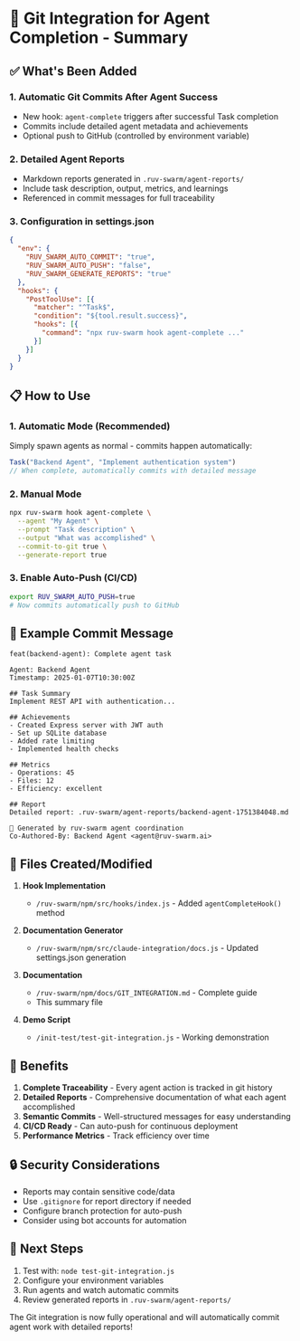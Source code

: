 # 🔗 Git Integration for Agent Completion - Summary

## ✅ What's Been Added

### 1. **Automatic Git Commits After Agent Success**
- New hook: `agent-complete` triggers after successful Task completion
- Commits include detailed agent metadata and achievements
- Optional push to GitHub (controlled by environment variable)

### 2. **Detailed Agent Reports**
- Markdown reports generated in `.ruv-swarm/agent-reports/`
- Include task description, output, metrics, and learnings
- Referenced in commit messages for full traceability

### 3. **Configuration in settings.json**
```json
{
  "env": {
    "RUV_SWARM_AUTO_COMMIT": "true",
    "RUV_SWARM_AUTO_PUSH": "false",
    "RUV_SWARM_GENERATE_REPORTS": "true"
  },
  "hooks": {
    "PostToolUse": [{
      "matcher": "^Task$",
      "condition": "${tool.result.success}",
      "hooks": [{
        "command": "npx ruv-swarm hook agent-complete ..."
      }]
    }]
  }
}
```

## 📋 How to Use

### 1. **Automatic Mode** (Recommended)
Simply spawn agents as normal - commits happen automatically:
```javascript
Task("Backend Agent", "Implement authentication system")
// When complete, automatically commits with detailed message
```

### 2. **Manual Mode**
```bash
npx ruv-swarm hook agent-complete \
  --agent "My Agent" \
  --prompt "Task description" \
  --output "What was accomplished" \
  --commit-to-git true \
  --generate-report true
```

### 3. **Enable Auto-Push** (CI/CD)
```bash
export RUV_SWARM_AUTO_PUSH=true
# Now commits automatically push to GitHub
```

## 📝 Example Commit Message
```
feat(backend-agent): Complete agent task

Agent: Backend Agent
Timestamp: 2025-01-07T10:30:00Z

## Task Summary
Implement REST API with authentication...

## Achievements
- Created Express server with JWT auth
- Set up SQLite database
- Added rate limiting
- Implemented health checks

## Metrics
- Operations: 45
- Files: 12
- Efficiency: excellent

## Report
Detailed report: .ruv-swarm/agent-reports/backend-agent-1751384048.md

🤖 Generated by ruv-swarm agent coordination
Co-Authored-By: Backend Agent <agent@ruv-swarm.ai>
```

## 🔧 Files Created/Modified

1. **Hook Implementation**
   - `/ruv-swarm/npm/src/hooks/index.js` - Added `agentCompleteHook()` method

2. **Documentation Generator**
   - `/ruv-swarm/npm/src/claude-integration/docs.js` - Updated settings.json generation

3. **Documentation**
   - `/ruv-swarm/npm/docs/GIT_INTEGRATION.md` - Complete guide
   - This summary file

4. **Demo Script**
   - `/init-test/test-git-integration.js` - Working demonstration

## 🚀 Benefits

1. **Complete Traceability** - Every agent action is tracked in git history
2. **Detailed Reports** - Comprehensive documentation of what each agent accomplished
3. **Semantic Commits** - Well-structured messages for easy understanding
4. **CI/CD Ready** - Can auto-push for continuous deployment
5. **Performance Metrics** - Track efficiency over time

## 🔒 Security Considerations

- Reports may contain sensitive code/data
- Use `.gitignore` for report directory if needed
- Configure branch protection for auto-push
- Consider using bot accounts for automation

## 🎯 Next Steps

1. Test with: `node test-git-integration.js`
2. Configure your environment variables
3. Run agents and watch automatic commits
4. Review generated reports in `.ruv-swarm/agent-reports/`

The Git integration is now fully operational and will automatically commit agent work with detailed reports!
